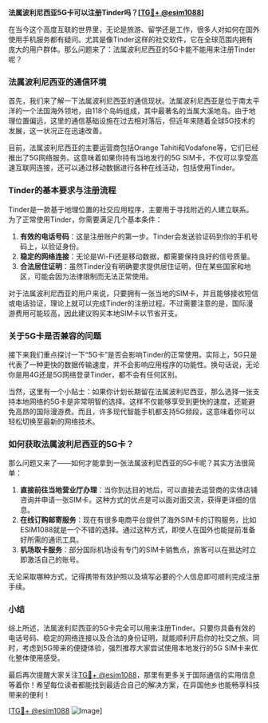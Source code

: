 **法属波利尼西亚5G卡可以注册Tinder吗？[[TG💪+ @esim1088](https://t.me/s/esim1088)]**

在当今这个高度互联的世界里，无论是旅游、留学还是工作，很多人对如何在国外使用手机服务都有疑问。尤其是像Tinder这样的社交软件，它在全球范围内拥有庞大的用户群体。那么问题来了：法属波利尼西亚的5G卡能不能用来注册Tinder呢？

### 法属波利尼西亚的通信环境

首先，我们来了解一下法属波利尼西亚的通信现状。法属波利尼西亚是位于南太平洋的一个法国海外领地，由118个岛屿组成，其中最著名的当属大溪地岛。由于地理位置偏远，这里的通信基础设施在过去相对落后，但近年来随着全球5G技术的发展，这一状况正在迅速改善。

目前，法属波利尼西亚的主要运营商包括Orange Tahiti和Vodafone等，它们已经推出了5G网络服务。这意味着如果你持有当地发行的5G SIM卡，不仅可以享受高速互联网连接，还可以通过移动数据进行各种在线活动，包括使用Tinder。

### Tinder的基本要求与注册流程

Tinder是一款基于地理位置的社交应用程序，主要用于寻找附近的人建立联系。为了正常使用Tinder，你需要满足几个基本条件：

1. **有效的电话号码**：这是注册账户的第一步。Tinder会发送验证码到你的手机号码上，以验证身份。
2. **稳定的网络连接**：无论是Wi-Fi还是移动数据，都需要保持良好的信号质量。
3. **合法居住证明**：虽然Tinder没有明确要求提供居住证明，但在某些国家和地区，可能会因为法律限制而无法正常使用。

对于法属波利尼西亚的用户来说，只要拥有一张当地的SIM卡，并且能够接收短信或电话验证，理论上就可以完成Tinder的注册过程。不过需要注意的是，国际漫游费用可能较高，因此建议购买本地SIM卡以节省开支。

### 关于5G卡是否兼容的问题

接下来我们重点探讨一下“5G卡”是否会影响Tinder的正常使用。实际上，5G只是代表了一种更快的数据传输速度，并不会影响应用程序的功能性。换句话说，无论你是用4G还是5G网络登录Tinder，都不会有任何区别。

当然，这里有一个小贴士：如果你计划长期留在法属波利尼西亚，那么选择一张支持本地网络的5G卡是非常明智的选择。这样不仅能够享受到更快的速度，还能避免高昂的国际漫游费。而且，许多现代智能手机都支持5G频段，这意味着你可以轻松切换至最新的网络技术。

### 如何获取法属波利尼西亚的5G卡？

那么问题又来了——如何才能拿到一张法属波利尼西亚的5G卡呢？其实方法很简单：

1. **直接前往当地营业厅办理**：当你到达目的地后，可以直接去运营商的实体店铺咨询并申请一张SIM卡。这种方式的优点是可以面对面交流，获得更详细的信息。
2. **在线订购邮寄服务**：现在有很多电商平台提供了海外SIM卡的订购服务，比如ESIM1088就是一个不错的选择。通过这种方式，即使人在国外也能提前准备好所需的通讯工具。
3. **机场取卡服务**：部分国际机场设有专门的SIM卡销售点，旅客可以在抵达时立即激活自己的账号。

无论采取哪种方式，记得携带有效护照以及填写必要的个人信息即可顺利完成注册手续。

### 小结

综上所述，法属波利尼西亚的5G卡完全可以用来注册Tinder。只要你具备有效的电话号码、稳定的网络连接以及合法的身份证明，就能顺利开启你的社交之旅。同时，考虑到5G带来的便捷体验，强烈推荐大家尝试使用本地发行的5G SIM卡来优化整体使用感受。

最后再次提醒大家关注[TG💪+ @esim1088](https://t.me/s/esim1088)，那里有更多关于国际通信的实用信息等着你！希望每位读者都能找到最适合自己的解决方案，在异国他乡也能畅享科技带来的便利！

[[TG💪+ @esim1088](https://t.me/s/esim1088) ![Image](https://i.postimg.cc/4NQfJmqS/Snipaste-2025-05-13-00-14-12.png)]